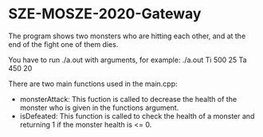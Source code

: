 # SZE-MOSZE-2020-Gateway

The program shows two monsters who are hitting each other, and at the end of the fight one of them dies.

You have to run ./a.out with arguments, for example: ./a.out Ti 500 25 Ta 450 20

There are two main functions used in the main.cpp:
  * monsterAttack: This fuction is called to decrease the health of the monster who is given in the functions argument.
  * isDefeated: This function is called to check the health of a monster and returning 1 if the monster health is <= 0.
